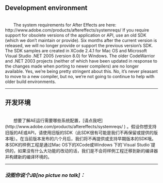 ## Development environment

<br>
&#160;&#160;&#160;&#160;&#160;&#160;
The system requirements for After Effects are here:
http://www.adobe.com/products/aftereffects/systemreqs/
If you require support for obsolete versions of the application or API, use an old SDK (which we don’t maintain or provide). Six months after the current version is released, we will no longer provide or support the previous version’s SDK.
The SDK samples are created in XCode 2.4.1 for Mac OS and Microsoft Visual Studio .NET 2005 (version 8.0) for Windows. The older CodeWarrior and .NET 2003 projects (neither of which have been updated in response to the changes made when porting to newer compilers) are no longer available. Yes, we’re being pretty stringent about this. No, it’s never pleasant to move to a new compiler, but no, we’re not going to continue to help with older build environments.

***
## 开发环境

<br>
&#160;&#160;&#160;&#160;&#160;&#160;
想要了解AE运行需要哪些系统配置，[请点我吧](http://www.adobe.com/products/aftereffects/systemreqs/ ) 。假设你想支持旧版的AE或API，请使用旧版的SDK（此SDK很有可能是我们不再保留或提供的版本哦）。在当前版本发布的六个月后，我们将不再提供或支持早期版本的SDK哦。本SDK的样例工程是通过Mac OS下的XCode或Windows 下的`Visual Studio`提供的，如果没有什么大功能的改动的话，我们是不会将样例工程迁移到新的编译器并构建新的编译环境的。

***
### *没图你说个JB[no pictue no talk]：*
